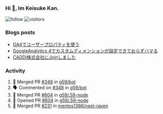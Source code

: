 ### Hi 👋, Im Keisuke Kan.

<!--
**9renpoto/9renpoto** is a ✨ _special_ ✨ repository because its `README.md` (this file) appears on your GitHub profile.

Here are some ideas to get you started:

- 🔭 I’m currently working on ...
- 🌱 I’m currently learning ...
- 👯 I’m looking to collaborate on ...
- 🤔 I’m looking for help with ...
- 💬 Ask me about ...
- 📫 How to reach me: ...
- 😄 Pronouns: ...
- ⚡ Fun fact: ...
-->

![follow](https://img.shields.io/github/followers/9renpoto?label=Follow&style=social)
![visitors](https://komarev.com/ghpvc/?username=9renpoto&label=Profile%20views&color=0e75b6&style=flat)

### Blogs posts

<!-- BLOG-POST-LIST:START -->
- [GA4でユーザープロパティを使う](https://9renpoto.dev/2021/02/21/google-analytics-4-user-properties/)
- [GoogleAnalytics 4でカスタムディメンションが設定できておらずハマる](https://9renpoto.dev/2021/02/13/google-analytics-4/)
- [CADDi株式会社にJoinしました](https://9renpoto.dev/2020/12/05/join/)
<!-- BLOG-POST-LIST:END -->

### Activity

<!--START_SECTION:activity-->
1. 🎉 Merged PR [#348](https://github.com/g59/bot/pull/348) in [g59/bot](https://github.com/g59/bot)
2. 🗣 Commented on [#348](https://github.com/g59/bot/issues/348) in [g59/bot](https://github.com/g59/bot)
3. 🎉 Merged PR [#604](https://github.com/g59/.59-node/pull/604) in [g59/.59-node](https://github.com/g59/.59-node)
4. 💪 Opened PR [#604](https://github.com/g59/.59-node/pull/604) in [g59/.59-node](https://github.com/g59/.59-node)
5. 🎉 Merged PR [#231](https://github.com/mentos1386/nest-raven/pull/231) in [mentos1386/nest-raven](https://github.com/mentos1386/nest-raven)
<!--END_SECTION:activity-->

<!--START_SECTION:waka-->
<!--END_SECTION:waka-->